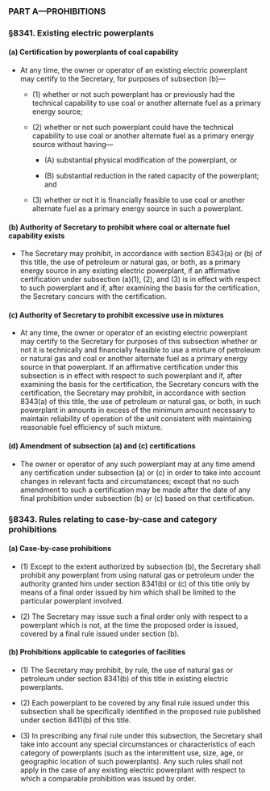 ### PART A—PROHIBITIONS

### §8341. Existing electric powerplants
#### (a) Certification by powerplants of coal capability
* At any time, the owner or operator of an existing electric powerplant may certify to the Secretary, for purposes of subsection (b)—

  * (1) whether or not such powerplant has or previously had the technical capability to use coal or another alternate fuel as a primary energy source;

  * (2) whether or not such powerplant could have the technical capability to use coal or another alternate fuel as a primary energy source without having—

    * (A) substantial physical modification of the powerplant, or

    * (B) substantial reduction in the rated capacity of the powerplant; and


  * (3) whether or not it is financially feasible to use coal or another alternate fuel as a primary energy source in such a powerplant.

#### (b) Authority of Secretary to prohibit where coal or alternate fuel capability exists
* The Secretary may prohibit, in accordance with section 8343(a) or (b) of this title, the use of petroleum or natural gas, or both, as a primary energy source in any existing electric powerplant, if an affirmative certification under subsection (a)(1), (2), and (3) is in effect with respect to such powerplant and if, after examining the basis for the certification, the Secretary concurs with the certification.

#### (c) Authority of Secretary to prohibit excessive use in mixtures
* At any time, the owner or operator of an existing electric powerplant may certify to the Secretary for purposes of this subsection whether or not it is technically and financially feasible to use a mixture of petroleum or natural gas and coal or another alternate fuel as a primary energy source in that powerplant. If an affirmative certification under this subsection is in effect with respect to such powerplant and if, after examining the basis for the certification, the Secretary concurs with the certification, the Secretary may prohibit, in accordance with section 8343(a) of this title, the use of petroleum or natural gas, or both, in such powerplant in amounts in excess of the minimum amount necessary to maintain reliability of operation of the unit consistent with maintaining reasonable fuel efficiency of such mixture.

#### (d) Amendment of subsection (a) and (c) certifications
* The owner or operator of any such powerplant may at any time amend any certification under subsection (a) or (c) in order to take into account changes in relevant facts and circumstances; except that no such amendment to such a certification may be made after the date of any final prohibition under subsection (b) or (c) based on that certification.

### §8343. Rules relating to case-by-case and category prohibitions
#### (a) Case-by-case prohibitions
* (1) Except to the extent authorized by subsection (b), the Secretary shall prohibit any powerplant from using natural gas or petroleum under the authority granted him under section 8341(b) or (c) of this title only by means of a final order issued by him which shall be limited to the particular powerplant involved.

* (2) The Secretary may issue such a final order only with respect to a powerplant which is not, at the time the proposed order is issued, covered by a final rule issued under section (b).

#### (b) Prohibitions applicable to categories of facilities
* (1) The Secretary may prohibit, by rule, the use of natural gas or petroleum under section 8341(b) of this title in existing electric powerplants.

* (2) Each powerplant to be covered by any final rule issued under this subsection shall be specifically identified in the proposed rule published under section 8411(b) of this title.

* (3) In prescribing any final rule under this subsection, the Secretary shall take into account any special circumstances or characteristics of each category of powerplants (such as the intermittent use, size, age, or geographic location of such powerplants). Any such rules shall not apply in the case of any existing electric powerplant with respect to which a comparable prohibition was issued by order.